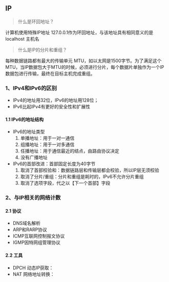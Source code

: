 ## IP

> 什么是环回地址？

计算机使用特殊IP地址 127.0.0.1作为环回地址，与该地址具有相同意义的是 localhost 主机名

> 什么是IP的分片和重组？

每种数据链路都有最大的传输单元 MTU，如以太网是1500字节。为了满足这个MTU，当IP数据包大于MTU的时候，必须进行分片，每个数据片单独作为一个IP数据包进行传输，最终在目标主机完成重组。

### 1、IPv4和IPv6的区别

- IPv4的地址用32位，IPv6的地址用128位；
- IPv6比起IPv4有更好的安全性和扩展性

#### 1.1 IPv6的地址结构

- IPv6的地址类型
  1. 单播地址：用于一对一通信
  2. 组播地址：用于一对多通信
  3. 任播地址：用于通信最近的结点，由路由协议决定
  4. 没有广播地址
- IPv6的首部改进：首部固定长度为40字节
  1. 取消了首部校验和：数据链路层和传输层都会校验，所以IP层无须校验
  2. 取消了分片/重组：分片和重组是耗时的，IPv6不允许分片重组
  3. 取消了选项字段，代之以【下一个首部】字段

### 2、与IP相关的网络计数

#### 2.1 协议

- DNS域名解析
- ARP和RARP协议
- ICMP互联网控制报文协议
- IGMP因特网组管理协议

#### 2.2 工具

- DPCH 动态IP获取：
- NAT 网络地址转换：



